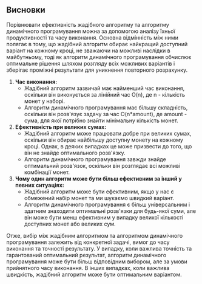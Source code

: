 ## Висновки
Порівнювати ефективність жадібного алгоритму та алгоритму динамічного програмування можна за допомогою аналізу їхньої продуктивності та часу виконання. Основна відмінність між ними полягає в тому, що жадібний алгоритм обирає найкращий доступний варіант на кожному кроці, не зважаючи на можливі наслідки в майбутньому, тоді як алгоритм динамічного програмування обчислює оптимальне рішення шляхом розгляду всіх можливих варіантів і зберігає проміжні результати для уникнення повторного розрахунку.
1. **Час виконання:**
    * Жадібний алгоритм зазвичай має найменший час виконання, оскільки він виконується за лінійний час O(n), де n - кількість монет у наборі.
    * Алгоритм динамічного програмування має більшу складність, оскільки він розв'язує задачу за час O(n*amount), де amount - сума, для якої потрібно знайти мінімальну кількість монет.
2. **Ефективність при великих сумах:**
    * Жадібний алгоритм може працювати добре при великих сумах, оскільки він обирає найбільшу доступну монету на кожному кроці. Однак, в деяких випадках це може призвести до того, що він не знайде оптимального розв'язку.
    * Алгоритм динамічного програмування завжди знайде оптимальний розв'язок, оскільки він розглядає всі можливі комбінації монет.
3. **Чому один алгоритм може бути більш ефективним за інший у певних ситуаціях:**
    * Жадібний алгоритм може бути ефективним, якщо у нас є обмежений набір монет та ми шукаємо швидкий варіант.
    * Алгоритм динамічного програмування є більш універсальним і здатним знаходити оптимальні розв'язки для будь-якої суми, але він може бути менш ефективним у випадку великої кількості доступних монет або великих сум.

Отже, вибір між жадібним алгоритмом та алгоритмом динамічного програмування залежить від конкретної задачі, вимог до часу виконання та точності результату. У випадку, коли важлива точність та гарантований оптимальний результат, алгоритм динамічного програмування може бути більш відповідним вибором, але за умови прийнятного часу виконання. В інших випадках, коли важлива швидкість, жадібний алгоритм може бути оптимальним варіантом.
